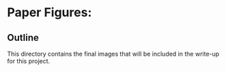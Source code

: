 # Paper Figures:

## Outline
This directory contains the final images that will be included in the write-up for this project. 